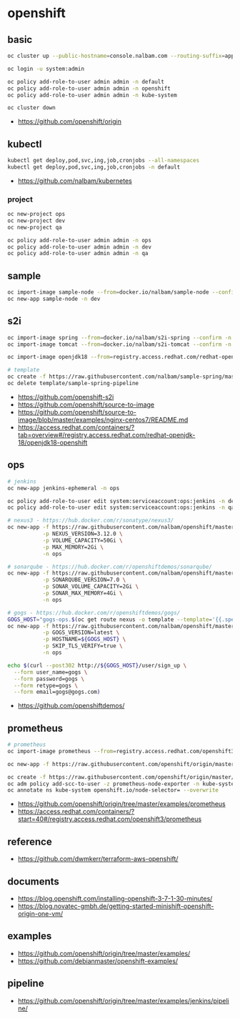 # openshift

## basic
```bash
oc cluster up --public-hostname=console.nalbam.com --routing-suffix=apps.nalbam.com

oc login -u system:admin

oc policy add-role-to-user admin admin -n default
oc policy add-role-to-user admin admin -n openshift
oc policy add-role-to-user admin admin -n kube-system

oc cluster down
```
* https://github.com/openshift/origin

## kubectl
```bash
kubectl get deploy,pod,svc,ing,job,cronjobs --all-namespaces
kubectl get deploy,pod,svc,ing,job,cronjobs -n default
```
* https://github.com/nalbam/kubernetes

### project
```bash
oc new-project ops
oc new-project dev
oc new-project qa

oc policy add-role-to-user admin admin -n ops
oc policy add-role-to-user admin admin -n dev
oc policy add-role-to-user admin admin -n qa
```

## sample
```bash
oc import-image sample-node --from=docker.io/nalbam/sample-node --confirm -n dev
oc new-app sample-node -n dev
```

## s2i
```bash
oc import-image spring --from=docker.io/nalbam/s2i-spring --confirm -n ops
oc import-image tomcat --from=docker.io/nalbam/s2i-tomcat --confirm -n ops

oc import-image openjdk18 --from=registry.access.redhat.com/redhat-openjdk-18/openjdk18-openshift --confirm -n ops

# template
oc create -f https://raw.githubusercontent.com/nalbam/sample-spring/master/openshift/templates/pipeline.json
oc delete template/sample-spring-pipeline
```
* https://github.com/openshift-s2i
* https://github.com/openshift/source-to-image
* https://github.com/openshift/source-to-image/blob/master/examples/nginx-centos7/README.md
* https://access.redhat.com/containers/?tab=overview#/registry.access.redhat.com/redhat-openjdk-18/openjdk18-openshift

## ops
```bash
# jenkins
oc new-app jenkins-ephemeral -n ops

oc policy add-role-to-user edit system:serviceaccount:ops:jenkins -n dev
oc policy add-role-to-user edit system:serviceaccount:ops:jenkins -n qa

# nexus3 - https://hub.docker.com/r/sonatype/nexus3/
oc new-app -f https://raw.githubusercontent.com/nalbam/openshift/master/template/nexus3.yaml \
           -p NEXUS_VERSION=3.12.0 \
           -p VOLUME_CAPACITY=50Gi \
           -p MAX_MEMORY=2Gi \
           -n ops

# sonarqube - https://hub.docker.com/r/openshiftdemos/sonarqube/
oc new-app -f https://raw.githubusercontent.com/nalbam/openshift/master/template/sonarqube.yaml \
           -p SONARQUBE_VERSION=7.0 \
           -p SONAR_VOLUME_CAPACITY=2Gi \
           -p SONAR_MAX_MEMORY=4Gi \
           -n ops

# gogs - https://hub.docker.com/r/openshiftdemos/gogs/
GOGS_HOST="gogs-ops.$(oc get route nexus -o template --template='{{.spec.host}}' -n ops | sed 's/nexus-ops.//g')"
oc new-app -f https://raw.githubusercontent.com/nalbam/openshift/master/template/gogs.yaml \
           -p GOGS_VERSION=latest \
           -p HOSTNAME=${GOGS_HOST} \
           -p SKIP_TLS_VERIFY=true \
           -n ops

echo $(curl --post302 http://${GOGS_HOST}/user/sign_up \
  --form user_name=gogs \
  --form password=gogs \
  --form retype=gogs \
  --form email=gogs@gogs.com)
```
* https://github.com/openshiftdemos/

## prometheus
```bash
# prometheus
oc import-image prometheus --from=registry.access.redhat.com/openshift3/prometheus --confirm -n ops

oc new-app -f https://raw.githubusercontent.com/openshift/origin/master/examples/prometheus/prometheus.yaml

oc create -f https://raw.githubusercontent.com/openshift/origin/master/examples/prometheus/node-exporter.yaml -n kube-system
oc adm policy add-scc-to-user -z prometheus-node-exporter -n kube-system hostaccess
oc annotate ns kube-system openshift.io/node-selector= --overwrite
```
* https://github.com/openshift/origin/tree/master/examples/prometheus
* https://access.redhat.com/containers/?start=40#/registry.access.redhat.com/openshift3/prometheus

## reference
* https://github.com/dwmkerr/terraform-aws-openshift/

## documents
* https://blog.openshift.com/installing-openshift-3-7-1-30-minutes/
* https://blog.novatec-gmbh.de/getting-started-minishift-openshift-origin-one-vm/

## examples
* https://github.com/openshift/origin/tree/master/examples/
* https://github.com/debianmaster/openshift-examples/

## pipeline
* https://github.com/openshift/origin/tree/master/examples/jenkins/pipeline/

